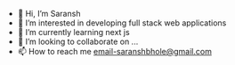 - 👋 Hi, I’m Saransh 
- 👀 I’m interested in developing full stack web applications 
- 🌱 I’m currently learning next js 
- 💞️ I’m looking to collaborate on ...
- 📫 How to reach me  email-saranshbhole@gmail.com

<!---
Sara2829/Sara2829 is a ✨ special ✨ repository because its `README.md` (this file) appears on your GitHub profile.
You can click the Preview link to take a look at your changes.
--->

